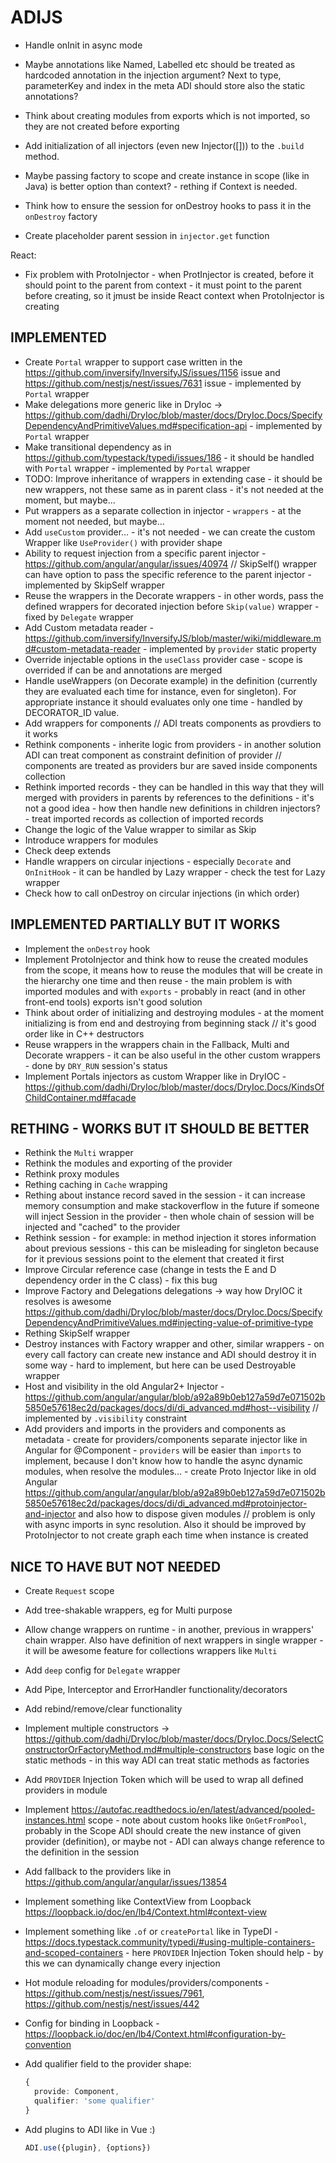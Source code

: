 # ADIJS

- Handle onInit in async mode
- Maybe annotations like Named, Labelled etc should be treated as hardcoded annotation in the injection argument? Next to type, parameterKey and index in the meta ADI should store also the static annotations?
- Think about creating modules from exports which is not imported, so they are not created before exporting

- Add initialization of all injectors (even new Injector([])) to the `.build` method.
- Maybe passing factory to scope and create instance in scope (like in Java) is better option than context? - rething if Context is needed.
- Think how to ensure the session for onDestroy hooks to pass it in the `onDestroy` factory
- Create placeholder parent session in `injector.get` function

React:
- Fix problem with ProtoInjector - when ProtInjector is created, before it should point to the parent from context - it must point to the parent before creating, so it jmust be inside React context when ProtoInjector is creating

## IMPLEMENTED

- Create `Portal` wrapper to support case written in the https://github.com/inversify/InversifyJS/issues/1156 issue and https://github.com/nestjs/nest/issues/7631 issue - implemented by `Portal` wrapper
- Make delegations more generic like in DryIoc -> https://github.com/dadhi/DryIoc/blob/master/docs/DryIoc.Docs/SpecifyDependencyAndPrimitiveValues.md#specification-api - implemented by `Portal` wrapper
- Make transitional dependency as in https://github.com/typestack/typedi/issues/186 - it should be handled with `Portal` wrapper - implemented by `Portal` wrapper
- TODO: Improve inheritance of wrappers in extending case - it should be new wrappers, not these same as in parent class - it's not needed at the moment, but maybe...
- Put wrappers as a separate collection in injector - `wrappers` - at the moment not needed, but maybe...
- Add `useCustom` provider... - it's not needed - we can create the custom Wrapper like `UseProvider()` with provider shape
- Ability to request injection from a specific parent injector - https://github.com/angular/angular/issues/40974 // SkipSelf() wrapper can have option to pass the specific reference to the parent injector - implemented by SkipSelf wrapper
- Reuse the wrappers in the Decorate wrappers - in other words, pass the defined wrappers for decorated injection before `Skip(value)` wrapper - fixed by `Delegate` wrapper
- Add Custom metadata reader - https://github.com/inversify/InversifyJS/blob/master/wiki/middleware.md#custom-metadata-reader - implemented by `provider` static property
- Override injectable options in the `useClass` provider case - scope is overrided if can be and annotations are merged
- Handle useWrappers (on Decorate example) in the definition (currently they are evaluated each time for instance, even for singleton). For appropriate instance it should evaluates only one time - handled by DECORATOR_ID value.
- Add wrappers for components // ADI treats components as provdiers to it works
- Rethink components - inherite logic from providers - in another solution ADI can treat component as constraint definition of provider // components are treated as providers bur are saved inside components collection
- Rethink imported records - they can be handled in this way that they will merged with providers in parents by references to the definitions - it's not a good idea - how then handle new definitions in children injectors? - treat imported records as collection of imported records
- Change the logic of the Value wrapper to similar as Skip 
- Introduce wrappers for modules
- Check deep extends
- Handle wrappers on circular injections - especially `Decorate` and `OnInitHook` - it can be handled by Lazy wrapper - check the test for Lazy wrapper
- Check how to call onDestroy on circular injections (in which order)

## IMPLEMENTED PARTIALLY BUT IT WORKS

- Implement the `onDestroy` hook
- Implement ProtoInjector and think how to reuse the created modules from the scope, it means how to reuse the modules that will be create in the hierarchy one time and then reuse - the main problem is with imported modules and with `exports` - probably in react (and in other front-end tools) exports isn't good solution
- Think about order of initializing and destroying modules - at the moment initializing is from end and destroying from beginning stack // it's good order like in C++ destructors
- Reuse wrappers in the wrappers chain in the Fallback, Multi and Decorate wrappers - it can be also useful in the other custom wrappers - done by `DRY_RUN` session's status
- Implement Portals injectors as custom Wrapper like in DryIOC - https://github.com/dadhi/DryIoc/blob/master/docs/DryIoc.Docs/KindsOfChildContainer.md#facade

## RETHING - WORKS BUT IT SHOULD BE BETTER

- Rethink the `Multi` wrapper
- Rethink the modules and exporting of the provider
- Rethink proxy modules
- Rething caching in `Cache` wrapping
- Rething about instance record saved in the session - it can increase memory consumption and make stackoverflow in the future if someone will inject Session in the provider - then whole chain of session will be injected and "cached" to the provider
- Rethink session - for example: in method injection it stores information about previous sessions - this can be misleading for singleton because for it previous sessions point to the element that created it first
- Improve Circular reference case (change in tests the E and D dependency order in the C class) - fix this bug
- Improve Factory and Delegations delegations -> way how DryIOC it resolves is awesome https://github.com/dadhi/DryIoc/blob/master/docs/DryIoc.Docs/SpecifyDependencyAndPrimitiveValues.md#injecting-value-of-primitive-type
- Rething SkipSelf wrapper
- Destroy instances with Factory wrapper and other, similar wrappers - on every call factory can create new instance and ADI should destroy it in some way - hard to implement, but here can be used Destroyable wrapper
- Host and visibility in the old Angular2+ Injector - https://github.com/angular/angular/blob/a92a89b0eb127a59d7e071502b5850e57618ec2d/packages/docs/di/di_advanced.md#host--visibility // implemented by `.visibility` constraint  
- Add providers and imports in the providers and components as metadata - create for providers/components separate injector like in Angular for @Component - `providers` will be easier than `imports` to implement, because I don't know how to handle the async dynamic modules, when resolve the modules... - create Proto Injector like in old Angular https://github.com/angular/angular/blob/a92a89b0eb127a59d7e071502b5850e57618ec2d/packages/docs/di/di_advanced.md#protoinjector-and-injector and also how to dispose given modules // problem is only with async imports in sync resolution. Also it should be improved by ProtoInjector to not create graph each time when instance is created

## NICE TO HAVE BUT NOT NEEDED

- Create `Request` scope
- Add tree-shakable wrappers, eg for Multi purpose
- Allow change wrappers on runtime - in another, previous in wrappers' chain wrapper. Also have definition of next wrappers in single wrapper - it will be awesome feature for collections wrappers like `Multi`
- Add `deep` config for `Delegate` wrapper
- Add Pipe, Interceptor and ErrorHandler functionality/decorators
- Add rebind/remove/clear functionality
- Implement multiple constructors -> https://github.com/dadhi/DryIoc/blob/master/docs/DryIoc.Docs/SelectConstructorOrFactoryMethod.md#multiple-constructors base logic on the static methods - in this way ADI can treat static methods as factories
- Add `PROVIDER` Injection Token which will be used to wrap all defined providers in module
- Implement https://autofac.readthedocs.io/en/latest/advanced/pooled-instances.html scope - note about custom hooks like `OnGetFromPool`, probably in the Scope ADI should create the new instance of given provider (definition), or maybe not - ADI can always change reference to the definition in the session
- Add fallback to the providers like in https://github.com/angular/angular/issues/13854
- Implement something like ContextView from Loopback https://loopback.io/doc/en/lb4/Context.html#context-view
- Implement something like `.of` or `createPortal` like in TypeDI - https://docs.typestack.community/typedi/#using-multiple-containers-and-scoped-containers - here `PROVIDER` Injection Token should help - by this we can dynamically change every injection
- Hot module reloading for modules/providers/components - https://github.com/nestjs/nest/issues/7961, https://github.com/nestjs/nest/issues/442
- Config for binding in Loopback - https://loopback.io/doc/en/lb4/Context.html#configuration-by-convention
- Add qualifier field to the provider shape:

  ```ts
  {
    provide: Component,
    qualifier: 'some qualifier'
  }
  ```

- Add plugins to ADI like in Vue :)

  ```ts
  ADI.use({plugin}, {options})
  ```